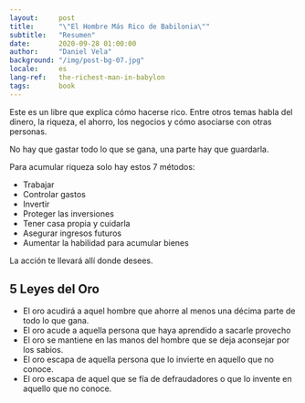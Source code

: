 ```yaml
---
layout:     post
title:      "\"El Hombre Más Rico de Babilonia\""
subtitle:   "Resumen"
date:       2020-09-28 01:00:00
author:     "Daniel Vela"
background: "/img/post-bg-07.jpg"
locale:     es
lang-ref:   the-richest-man-in-babylon
tags:		book
---
```


Este es un libre que explica cómo hacerse rico. Entre otros temas habla del dinero, la riqueza, el ahorro, los negocios y cómo asociarse con otras personas.

No hay que gastar todo lo que se gana, una parte hay que guardarla.

Para acumular riqueza solo hay estos 7 métodos:

- Trabajar
- Controlar gastos
- Invertir
- Proteger las inversiones
- Tener casa propia y cuidarla
- Asegurar ingresos futuros
- Aumentar la habilidad para acumular bienes

La acción te llevará allí donde desees.

## 5 Leyes del Oro
- El oro acudirá a aquel hombre que ahorre al menos una décima parte de todo lo que gana.
- El oro acude a aquella persona que haya aprendido a sacarle provecho
- El oro se mantiene en las manos del hombre que se deja aconsejar por los sabios.
- El oro escapa de aquella persona que lo invierte en aquello que no conoce.
- El oro escapa de aquel que se fía de defraudadores o que lo invente en aquello que no conoce.
 
